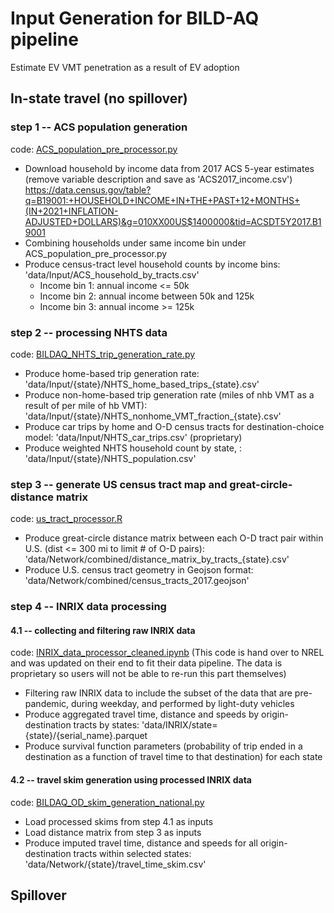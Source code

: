 # Input Generation for BILD-AQ pipeline
Estimate EV VMT penetration as a result of EV adoption

## In-state travel (no spillover)
### step 1 -- ACS population generation
code: [ACS_population_pre_processor.py](input_generation/ACS_population_pre_processor.py)
* Download household by income data from 2017 ACS 5-year estimates (remove variable description and save as 'ACS2017_income.csv')
https://data.census.gov/table?q=B19001:+HOUSEHOLD+INCOME+IN+THE+PAST+12+MONTHS+(IN+2021+INFLATION-ADJUSTED+DOLLARS)&g=010XX00US$1400000&tid=ACSDT5Y2017.B19001
* Combining households under same income bin under ACS_population_pre_processor.py
* Produce census-tract level household counts by income bins: 'data/Input/ACS_household_by_tracts.csv'
  * Income bin 1: annual income <= 50k
  * Income bin 2: annual income between 50k and 125k
  * Income bin 3: annual income >= 125k
  
### step 2 -- processing NHTS data
code: [BILDAQ_NHTS_trip_generation_rate.py](input_generation/BILDAQ_NHTS_trip_generation_rate.py)
* Produce home-based trip generation rate: 'data/Input/{state}/NHTS_home_based_trips_{state}.csv'
* Produce non-home-based trip generation rate (miles of nhb VMT as a result of per mile of hb VMT): 'data/Input/{state}/NHTS_nonhome_VMT_fraction_{state}.csv'
* Produce car trips by home and O-D census tracts for destination-choice model: 'data/Input/NHTS_car_trips.csv' (proprietary) 
* Produce weighted NHTS household count by state, : 'data/Input/{state}/NHTS_population.csv' 

### step 3 -- generate US census tract map and great-circle-distance matrix
code: [us_tract_processor.R](input_generation/us_tract_processor.R)
* Produce great-circle distance matrix between each O-D tract pair within U.S. (dist <= 300 mi to limit # of O-D pairs): 'data/Network/combined/distance_matrix_by_tracts_{state}.csv' 
* Produce U.S. census tract geometry in Geojson format: 'data/Network/combined/census_tracts_2017.geojson'

### step 4 -- INRIX data processing
#### 4.1 -- collecting and filtering raw INRIX data
code: [INRIX_data_processor_cleaned.ipynb](input_generation/INRIX_data_processor_cleaned.ipynb)
(This code is hand over to NREL and was updated on their end to fit their data pipeline.  The data is proprietary so users will not be able to re-run this part themselves)
* Filtering raw INRIX data to include the subset of the data that are pre-pandemic, during weekday, and performed by light-duty vehicles
* Produce aggregated travel time, distance and speeds by origin-destination tracts by states: 'data/INRIX/state={state}/{serial_name}.parquet
* Produce survival function parameters (probability of trip ended in a destination as a function of travel time to that destination) for each state

#### 4.2 -- travel skim generation using processed INRIX data
code: [BILDAQ_OD_skim_generation_national.py](input_generation/BILDAQ_OD_skim_generation_national.py)
* Load processed skims from step 4.1 as inputs
* Load distance matrix from step 3 as inputs
* Produce imputed travel time, distance and speeds for all origin-destination tracts within selected states: 'data/Network/{state}/travel_time_skim.csv'

## Spillover

